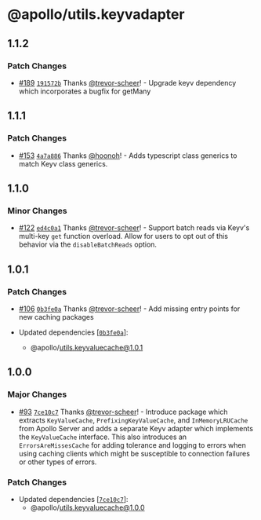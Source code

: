 # @apollo/utils.keyvadapter

## 1.1.2

### Patch Changes

- [#189](https://github.com/apollographql/apollo-utils/pull/189) [`191572b`](https://github.com/apollographql/apollo-utils/commit/191572b2bf59e9942f874ce52e8a11d80bc08c98) Thanks [@trevor-scheer](https://github.com/trevor-scheer)! - Upgrade keyv dependency which incorporates a bugfix for getMany

## 1.1.1

### Patch Changes

- [#153](https://github.com/apollographql/apollo-utils/pull/153) [`4a7a886`](https://github.com/apollographql/apollo-utils/commit/4a7a8864a8c83bac1787fb59a1be45fcbf334c84) Thanks [@hoonoh](https://github.com/hoonoh)! - Adds typescript class generics to match Keyv class generics.

## 1.1.0

### Minor Changes

- [#122](https://github.com/apollographql/apollo-utils/pull/122) [`ed4c0a1`](https://github.com/apollographql/apollo-utils/commit/ed4c0a11cb3146e624109261d0b6b7260da132c8) Thanks [@trevor-scheer](https://github.com/trevor-scheer)! - Support batch reads via Keyv's multi-key `get` function overload. Allow for users to opt out of this behavior via the `disableBatchReads` option.

## 1.0.1

### Patch Changes

- [#106](https://github.com/apollographql/apollo-utils/pull/106) [`0b3fe0a`](https://github.com/apollographql/apollo-utils/commit/0b3fe0ac4d11bb5a2ac42f7c099b200a296756f1) Thanks [@trevor-scheer](https://github.com/trevor-scheer)! - Add missing entry points for new caching packages

- Updated dependencies [[`0b3fe0a`](https://github.com/apollographql/apollo-utils/commit/0b3fe0ac4d11bb5a2ac42f7c099b200a296756f1)]:
  - @apollo/utils.keyvaluecache@1.0.1

## 1.0.0

### Major Changes

- [#93](https://github.com/apollographql/apollo-utils/pull/93) [`7ce10c7`](https://github.com/apollographql/apollo-utils/commit/7ce10c7bdf8dce0f7ee59e37ae9c973139b6de13) Thanks [@trevor-scheer](https://github.com/trevor-scheer)! - Introduce package which extracts `KeyValueCache`, `PrefixingKeyValueCache`, and `InMemoryLRUCache` from Apollo Server and adds a separate Keyv adapter which implements the `KeyValueCache` interface. This also introduces an `ErrorsAreMissesCache` for adding tolerance and logging to errors when using caching clients which might be susceptible to connection failures or other types of errors.

### Patch Changes

- Updated dependencies [[`7ce10c7`](https://github.com/apollographql/apollo-utils/commit/7ce10c7bdf8dce0f7ee59e37ae9c973139b6de13)]:
  - @apollo/utils.keyvaluecache@1.0.0
